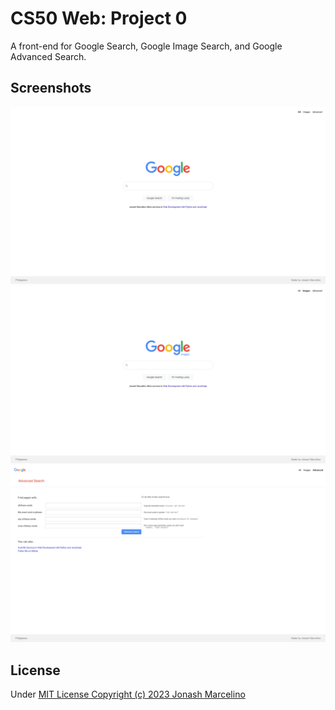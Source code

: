 # CS50 Web: Project 0

A front-end for Google Search, Google Image Search, and Google Advanced Search.

## Screenshots

![Index Page Screenshot](https://github.com/w3nash/search/blob/main/screenshots/Screenshot1_Index.png "Index Page Screenshot")
![Images Page Screenshot](https://github.com/w3nash/search/blob/main/screenshots/Screenshot2_Images.png "Images Page Screenshot")
![Advanced Page Screenshot](https://github.com/w3nash/search/blob/main/screenshots/Screenshot3_Advanced.png "Advanced Page Screenshot")

## License

Under [MIT License Copyright (c) 2023 Jonash Marcelino](https://github.com/w3nash/search/blob/main/LICENSE)
